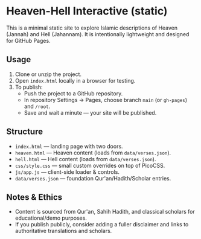 # Heaven-Hell Interactive (static)

This is a minimal static site to explore Islamic descriptions of Heaven (Jannah) and Hell (Jahannam).
It is intentionally lightweight and designed for GitHub Pages.

## Usage

1. Clone or unzip the project.
2. Open `index.html` locally in a browser for testing.
3. To publish:
   - Push the project to a GitHub repository.
   - In repository Settings → Pages, choose branch `main` (or `gh-pages`) and `/root`.
   - Save and wait a minute — your site will be published.

## Structure

- `index.html` — landing page with two doors.
- `heaven.html` — Heaven content (loads from `data/verses.json`).
- `hell.html` — Hell content (loads from `data/verses.json`).
- `css/style.css` — small custom overrides on top of PicoCSS.
- `js/app.js` — client-side loader & controls.
- `data/verses.json` — foundation Qur'an/Hadith/Scholar entries.

## Notes & Ethics

- Content is sourced from Qur'an, Sahih Hadith, and classical scholars for educational/demo purposes.
- If you publish publicly, consider adding a fuller disclaimer and links to authoritative translations and scholars.

